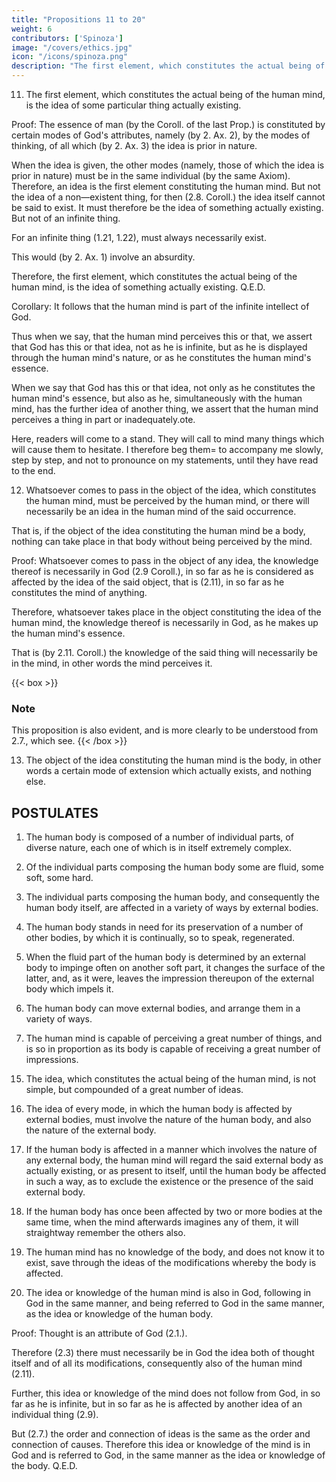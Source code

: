 ```yaml
---
title: "Propositions 11 to 20"
weight: 6
contributors: ['Spinoza']
image: "/covers/ethics.jpg"
icon: "/icons/spinoza.png"
description: "The first element, which constitutes the actual being of the human mind, is the idea of some particular thing actually existing"
---
```





11. The first element, which constitutes the actual being of the human mind, is the idea of some particular thing actually existing. 

Proof: The essence of man (by the Coroll. of the last Prop.) is constituted by certain modes of God's attributes, namely (by 2. Ax. 2), by the modes of thinking, of all which (by 2. Ax. 3) the idea is prior in nature.

When the idea is given, the other modes (namely, those of which the idea is prior in nature) must be in the same individual (by the same Axiom).
Therefore, an idea is the first element constituting the human mind.
But not the idea of a non—existent thing, for then (2.8. Coroll.) the idea itself cannot be said to exist.
It must therefore be the idea of something actually existing.
But not of an infinite thing.

For an infinite thing (1.21, 1.22), must always necessarily exist.

This would (by 2. Ax. 1) involve an absurdity.

Therefore, the first element, which constitutes the actual being of the human mind, is the idea of something actually existing. Q.E.D.

Corollary: It follows that the human mind is part of the infinite intellect of God.

Thus when we say, that the human mind perceives this or that, we assert that God has this or that idea, not as he is infinite, but as he is displayed through the human mind's nature, or as he constitutes the human mind's essence.

When we say that God has this or that idea, not only as he constitutes the human mind's essence, but also as he, simultaneously with the human mind, has the further idea of another thing, we assert that the human mind perceives a thing in part or inadequately.ote.

Here, readers will come to a stand.
They will call to mind many things which will cause them to hesitate.
I therefore beg them= 
to accompany me slowly, step by step, and
not to pronounce on my statements, until they have read to the end.


12. Whatsoever comes to pass in the object of the idea, which constitutes the human mind, must be perceived by the human mind, or there will necessarily be an idea in the human mind of the said occurrence. 

That is, if the object of the idea constituting the human mind be a body, nothing can take place in that body without being perceived by the mind.

Proof: Whatsoever comes to pass in the object of any idea, the knowledge thereof is necessarily in God (2.9 Coroll.), in so far as he is considered as affected by the idea of the said object, that is (2.11), in so far as he constitutes the mind of anything.

Therefore, whatsoever takes place in the object constituting the idea of the human mind, the knowledge thereof is necessarily in God, as he makes up the human mind's essence.

That is (by 2.11. Coroll.) the knowledge of the said thing will necessarily be in the mind, in other words the mind perceives it.

{{< box >}}
### Note

This proposition is also evident, and is more clearly to be understood from 2.7., which see.
{{< /box >}}


13. The object of the idea constituting the human mind is the body, in other words a certain mode of extension which actually exists, and nothing else. 

<!-- Proof=  If the body were not the object of the human mind, the ideas of the modifications of the body would not be in God (2.9. Coroll.) in virtue of his constituting our mind, but in virtue of his constituting the mind of something else;
That is (2.11. Coroll.) the ideas of the modifications of the body would not be in our mind=  now (by 2. Ax. 4) we do possess the idea of the modifications of the body.
Therefore the object of the idea constituting the human mind is the body, and the body as it actually exists (2.11).
Further, if there were any other object of the idea constituting the mind besides body, then, as nothing can exist from which some effect does not follow (1.36) there would necessarily have to be in our mind an idea, which would be the effect of that other object (2.11);
but (1. Ax. 5) there is no such idea.
Wherefore the object of our mind is the body as it exists, and nothing else. Q.E.D.
 -->
 <!-- 
Note=  We thus comprehend, not only that the human mind is united to the body, but also the nature of the union between mind and body.
However, no one will be able to grasp this adequately or distinctly, unless he first has adequate knowledge of the nature of our body.
The propositions we have advanced hitherto have been entirely general, applying not more to men than to other individual things, all of which, though in different degrees, are animated.[3]

For of everything there is necessarily an idea in God, of which God is the cause, in the same way as there is an idea of the human body.
Thus whatever we have asserted of the idea of the human body must necessarily also be asserted of the idea of everything else.
Still, on the other hand, we cannot deny that ideas, like objects, differ one from the other, one being more excellent than another and containing more reality, just as the object of one idea is more excellent than the object of another idea, and contains more reality.
[3] "Animata"

Wherefore, in order to determine, wherein the human mind differs from other things, and wherein it surpasses them, it is necessary for us to know the nature of its object, that is, of the human body.

What this nature is, I am not able here to explain, nor is it necessary for the proof of what I advance, that I should do so.
I will only say generally, that in proportion as any given body is more fitted than others for doing many actions or receiving many impressions at once, so also is the mind, of which it is the object, more fitted than others for forming many simultaneous perceptions; and
the more the actions of the body depend on itself alone, and the fewer other bodies concur with it in action, the more fitted is the mind of which it is the object for distinct comprehension.

We may thus recognize the superiority of one mind over others, and may further see the cause, why we have only a very confused knowledge of our body, and also many kindred questions, which I will, in the following propositions, deduce from what has been advanced.
Wherefore I have thought it worth while to explain and prove more strictly my present statements.
In order to do so, I must premise a few propositions concerning the nature of bodies.

Axiom 1. All bodies are either in motion or at rest. 

Axiom 2. Everybody is moved sometimes more slowly, sometimes more quickly. LEMMA 1. Bodies are distinguished from one another in respect of motion and rest, quickness and slowness, and not in respect of substance. Proof=  The first part of this proposition is, I take it, self—evident. That bodies are not distinguished in respect of substance, is plain both from 1.5 and 1.8 It is brought out still more clearly from 1.15, note. LEMMA 2. All bodies agree in certain respects. Proof=  All bodies agree in the fact, that they involve the conception of one and the same attribute (2. Def. 1).
Further, in the fact that they may be moved less or more quickly, and may be absolutely in motion or at rest.
LEMMA 3. A body in motion or at rest must be determined to motion or rest by another body, which other body has been determined to motion or rest by a third body, and that third again by a fourth, and so on to infinity. Proof=  Bodies are individual things (2. Def. 1), which (Lemma 1) are distinguished one from the other in respect to motion and rest;
Thus (1.28) each must necessarily be determined to motion or rest by another individual thing, namely (2.6), by another body, which other body is also (Ax. 1) in motion or at rest.
And this body again can only have been set in motion or caused to rest by being determined by a third body to motion or rest.
This third body again by a fourth, and so on to infinity. Q.E.D.
Corollary=  Hence it follows, that a body in motion keeps in motion, until it is determined to a state of rest by some other body.
A body at rest remains so, until it is determined to a state of motion by some other body.
This is indeed self—evident.
For when I suppose, for instance, that a given body, A, is at rest, and do not take into consideration other bodies in motion, I cannot affirm anything concerning the body A, except that it is at rest.
If it afterwards comes to pass that A is in motion, this cannot have resulted from its having been at rest, for no other consequence could have been involved than its remaining at rest.
If, on the other hand, A be given in motion, we shall, so long as we only consider A, be unable to affirm anything concerning it, except that it is in motion.
If A is subsequently found to be at rest, this rest cannot be the result of A's previous motion, for such motion can only have led to continued motion;
The state of rest therefore must have resulted from something, which was not in A, namely, from an external cause determining A to a state of rest.
Axiom 1=  All modes, wherein one body is affected by another body, follow simultaneously from the nature of the body affected and the body affecting;
So that one and the same body may be moved in different modes, according to the difference in the nature of the bodies moving it.
On the other hand, different bodies may be moved in different modes by one and the same body.
Axiom 2=  When a body in motion impinges on another body at rest, which it is unable to move, it recoils, in order to continue its motion, and the angle made by the line of motion in the recoil and the plane of the body at rest, whereon the moving body has impinged, will be equal to the angle formed by the line of motion of incidence and the same plane.
So far we have been speaking only of the most simple bodies, which are only distinguished one from the other by motion and rest, quickness and slowness.
We now pass on to compound bodies.
Definition=  When any given bodies of the same or different magnitude are compelled by other bodies to remain in contact, or if they be moved at the same or different rates of speed, so that their mutual movements should preserve among themselves a certain fixed relation, we say that such bodies are in union, and that together they compose one body or individual, which is distinguished from other bodies by the fact of this union. Axiom 3=  In proportion as the parts of an individual, or a compound body, are in contact over a greater or less superficies, they will with greater or less difficulty admit of being moved from their position.
Consequently the individual will, with greater or less difficulty, be brought to assume another form.
Those bodies, whose parts are in contact over large superficies, are called hard;
Those, whose parts are in contact over small superficies, are called soft;
Those, whose parts are in motion among one another, are called fluid.

LEMMA 4=  If from a body or individual, compounded of several bodies, certain bodies be separated,
and if, at the same time, an equal number of other bodies of the same nature take their place, the individual will preserve its nature as before, without any change in its actuality (forma).
Proof=  Bodies (Lemma 1) are not distinguished in respect of substance=  that which constitutes the actuality (formam) of an individual consists (by the last Def.) in a union of bodies; but this union, although there is a continual change of bodies, will (by our hypothesis) be maintained;
The individual, therefore, will retain its nature as before, both in respect of substance and in respect of mode. Q.E.D.
LEMMA 5=  If the parts composing an individual become greater or less, but in such proportion, that they all preserve the same mutual relations of motion and rest, the individual will still preserve its original nature, and its actuality will not be changed. Proof=  The same as for the last Lemma. LEMMA 6=  If certain bodies composing an individual be compelled to change the motion, which they have in one direction, for motion in another direction, but in such a manner, that they be able to continue their motions and their mutual communication in the same relations as before, the individual will retain its own nature without any change of its actuality. Proof=  This proposition is self—evident.
For the individual is supposed to retain all that, which, in its definition, we spoke of as its actual being.
LEMMA 7=  Furthermore, the individual thus composed preserves its nature, whether it be, as a whole, in motion or at rest, whether it be moved in this or that direction.
So long as each part retains its motion, and preserves its communication with other parts as before.
Proof=  This proposition is evident from the definition of an individual prefixed to Lemma 4. Note=  We thus see, how a composite individual may be affected in many different ways, and preserve its nature notwithstanding.
Thus far we have conceived an individual as composed of bodies only distinguished one from the other in respect of motion and rest, speed and slowness; that is, of bodies of the most simple character.
If, however, we now conceive another individual composed of several individuals of diverse natures, we shall find that the number of ways in which it can be affected, without losing its nature, will be greatly multiplied.
Each of its parts would consist of several bodies, and therefore (by Lemma vi.) each part would admit, without change to its nature, of quicker or slower motion, and would consequently be able to transmit its motions more quickly or more slowly to the remaining parts.
If we further conceive a third kind of individuals composed of individuals of this second kind, we shall find that they may be affected in a still greater number of ways without changing their actuality.
We may easily proceed thus to infinity, and conceive the whole of nature as one individual, whose parts, that is, all bodies, vary in infinite ways, without any change in the individual as a whole.
I should feel bound to explain and demonstrate this point at more length, if I were writing a special treatise on body.
But I have already said that such is not my object.
I have only touched on the question, because it enables me to prove easily that which I have in view. -->


## POSTULATES

1. The human body is composed of a number of individual parts, of diverse nature, each one of which is in itself extremely complex. 

2. Of the individual parts composing the human body some are fluid, some soft, some hard. 

3. The individual parts composing the human body, and consequently the human body itself, are affected in a variety of ways by external bodies. 

4. The human body stands in need for its preservation of a number of other bodies, by which it is continually, so to speak, regenerated. 

5. When the fluid part of the human body is determined by an external body to impinge often on another soft part, it changes the surface of the latter, and, as it were, leaves the impression thereupon of the external body which impels it. 

6. The human body can move external bodies, and arrange them in a variety of ways. 


14. The human mind is capable of perceiving a great number of things, and is so in proportion as its body is capable of receiving a great number of impressions. 

<!-- Proof=  The human body (by Post. iii. and vi.) is affected in very many ways by external bodies, and is capable in very many ways of affecting external bodies.
But (2.12) the human mind must perceive all that takes place in the human body.
The human mind is, therefore, capable of perceiving a great number of things, and is so in proportion, &c. Q.E.D. -->

15. The idea, which constitutes the actual being of the human mind, is not simple, but compounded of a great number of ideas. 

<!-- Proof=  The idea constituting the actual being of the human mind is the idea of the body (2.13), which (Post. 1) is composed of a great number of complex individual parts.
But there is necessarily in God the idea of each individual part whereof the body is composed (2.8. Coroll.).
Therefore (2.7.), the idea of the human body is composed of these numerous ideas of its component parts. Q.E.D. -->


16. The idea of every mode, in which the human body is affected by external bodies, must involve the nature of the human body, and also the nature of the external body.

<!-- Proof=  All the modes, in which any given body is affected, follow from the nature of the body affected, and also from the nature of the affecting body (by Ax. 1, after the Coroll. of Lemma 3), wherefore their idea also necessarily (by 1. Ax. 4) involves the nature of both bodies.
Therefore, the idea of every mode, in which the human body is affected by external bodies, involves the nature of the human body and of the external body. Q.E.D.
Corollary 1 & 2=  It follows= 
That the human mind perceives the nature of a variety of bodies, together with the nature of its own.
That the ideas, which we have of external bodies, indicate rather the constitution of our own body than the nature of external bodies.
I have amply illustrated this in the Appendix to Part 1.
 -->

17. If the human body is affected in a manner which involves the nature of any external body, the human mind will regard the said external body as actually existing, or as present to itself, until the human body be affected in such a way, as to exclude the existence or the presence of the said external body.

<!-- Proof=  For so long as the human body continues to be thus affected, so long will the human mind (2.12) regard this modification of the body—that is (by the last Prop.), it will have the idea of the mode as actually existing, and this idea involves the nature of the external body.
In other words, it will have the idea which does not exclude, but postulates the existence or presence of the nature of the external body; therefore the mind (by 2.16, Coroll. 1) will regard the external body as actually existing, until it is affected, etc. Q.E.D.

Corollary=  The mind is able to regard as present external bodies, by which the human body has once been affected, even though they be no longer in existence or present. Proof=  When external bodies determine the fluid parts of the human body, so that they often impinge on the softer parts, they change the surface of the last named (Post. 5).

Hence (Ax. 2, after the Coroll. of Lemma 3) they are refracted therefrom in a different manner from that which they followed before such change.
Further, when afterwards they impinge on the new surfaces by their own spontaneous movement, they will be refracted in the same manner, as though they had been impelled towards those surfaces by external bodies.
Consequently, they will, while they continue to be thus refracted, affect the human body in the same manner, whereof the mind (2.12) will again take cognizance—that is (2.17), the mind will again regard the external body as present, and will do so, as often as the fluid parts of the human body impinge on the aforesaid surfaces by their own spontaneous motion.
Wherefore, although the external bodies, by which the human body has once been affected, be no longer in existence, the mind will nevertheless regard them as present, as often as this action of the body is repeated. Q.E.D.
Note=  We thus see how it comes about, as is often the case, that we regard as present many things which are not.
It is possible that the same result may be brought about by other causes.
But I think it suffices for me here to have indicated one possible explanation, just as well as if I had pointed out the true cause.
I do not think I am very far from the truth, for all my assumptions are based on postulates, which rest, almost without exception, on experience, that cannot be controverted by those who have shown, as we have, that the human body, as we feel it, exists (Coroll. after 2.13).
Furthermore (2.7. Coroll. 2.16. Coroll. 2), we clearly understand what is the difference between the idea, say, of Peter, which constitutes the essence of Peter's mind, and the idea of the said Peter, which is in another man, say, Paul.
The former directly answers to the essence of Peter's own body, and only implies existence so long as Peter exists.
The latter indicates rather the disposition of Paul's body than the nature of Peter, and, therefore, while this disposition of Paul's body lasts, Paul's mind will regard Peter as present to itself, even though he no longer exists.
Further, to retain the usual phraseology, the modifications of the human body, of which the ideas represent external bodies as present to us, we will call the images of things, though they do not recall the figure of things.
When the mind regards bodies in this fashion, we say that it imagines.
I will here draw attention to the fact, in order to indicate where error lies, that the imaginations of the mind, looked at in themselves, do not contain error.
The mind does not err in the mere act of imagining, but only in so far as it is regarded as being without the idea, which excludes the existence of such things as it imagines to be present to it.
If the mind, while imagining non—existent things as present to it, is at the same time conscious that they do not really exist, this power of imagination must be set down to the efficacy of its nature, and not to a fault, especially if this faculty of imagination depend solely on its own nature—that is (1. Def. 7), if this faculty of imagination be free. -->

18. If the human body has once been affected by two or more bodies at the same time, when the mind afterwards imagines any of them, it will straightway remember the others also. 

<!-- Proof=  The mind (2.17. Coroll.) imagines any given body, because the human body is affected and disposed by the impressions from an external body, in the same manner as it is affected when certain of its parts are acted on by the said external body.
But (by our hypothesis) the body was then so disposed, that the mind imagined two bodies at once.
Therefore, it will also in the second case imagine two bodies at once, and the mind, when it imagines one, will straightway remember the other. Q.E.D.
Note=  We now clearly see what Memory is.
It is simply a certain association of ideas involving the nature of things outside the human body, which association arises in the mind according to the order and association of the modifications (affectiones) of the human body.
I say, first, it is an association of those ideas only, which involve the nature of things outside the human body= 
not of ideas which answer to the nature of the said things=  ideas of the modifications of the human body are, strictly speaking (2. 16), those which involve the nature both of the human body and of external bodies.
I say, secondly, that this association arises according to the order and association of the modifications of the human body, in order to distinguish it from that association of ideas, which arises from the order of the intellect, whereby the mind perceives things through their primary causes, and which is in all men the same.
And hence we can further clearly understand, why the mind from the thought of one thing, should straightway arrive at the thought of another thing, which has no similarity with the first;
For instance, from the thought of the word pomum (an apple), a Roman would straightway arrive at the thought of the fruit apple, which has no similitude with the articulate sound in question, nor anything in common with it, except that the body of the man has often been affected by these two things;
that is, that the man has often heard the word pomum, while he was looking at the fruit; similarly every man will go on from one thought to another, according as his habit has ordered the images of things in his body.
For a soldier, for instance, when he sees the tracks of a horse in sand, will at once pass from the thought of a horse to the thought of a horseman, and thence to the thought of war, etc. while a countryman will proceed from the thought of a horse to the thought of a plough, a field, etc.
Thus every man will follow this or that train of thought, according as he has been in the habit of conjoining and associating the mental images of things in this or that manner. -->

19. The human mind has no knowledge of the body, and does not know it to exist, save through the ideas of the modifications whereby the body is affected. 

<!-- Proof=  The human mind is the very idea or knowledge of the human body (2.13), which (2.9) is in God, in so far as he is regarded as affected by another idea of a particular thing actually existing=  or, inasmuch as (Post. 4) the human body stands in need of very many bodies whereby it is, as it were, continually regenerated; and the order and connection of ideas is the same as the order and connection of causes (2.7).
This idea will therefore be in God, in so far as he is regarded as affected by the ideas of very many particular things.
Thus God has the idea of the human body, or knows the human body, in so far as he is affected by very many other ideas, and not in so far as he constitutes the nature of the human mind; that is (by 2.11. Coroll.), the human mind does not know the human body.
But the ideas of the modifications of body are in God, in so far as he constitutes the nature of the human mind, or the human mind perceives those modifications (2.12), and consequently (2.16) the human body itself, and as actually existing; therefore the mind perceives thus far only the human body. Q.E.D. -->

20. The idea or knowledge of the human mind is also in God, following in God in the same manner, and being referred to God in the same manner, as the idea or knowledge of the human body. 

Proof: Thought is an attribute of God (2.1.).

Therefore (2.3) there must necessarily be in God the idea both of thought itself and of all its modifications, consequently also of the human mind (2.11).

Further, this idea or knowledge of the mind does not follow from God, in so far as he is infinite, but in so far as he is affected by another idea of an individual thing (2.9).

But (2.7.) the order and connection of ideas is the same as the order and connection of causes.
Therefore this idea or knowledge of the mind is in God and is referred to God, in the same manner as the idea or knowledge of the body. Q.E.D.
